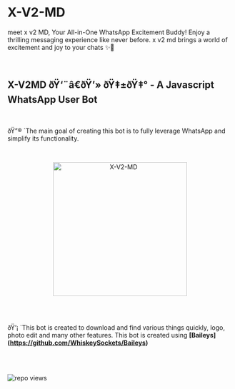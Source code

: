 
# X-V2-MD 
meet x v2 MD, Your All-in-One WhatsApp Excitement Buddy! Enjoy a thrilling messaging experience like never before. x v2 md brings a world of excitement and joy to your chats ✨🤖

<br>

## X-V2MD ðŸ‘¨â€ðŸ’» ðŸ‡±ðŸ‡° - A Javascript WhatsApp User Bot

<br>

ðŸ”® `The main goal of creating this bot is to fully leverage WhatsApp and simplify its functionality.

<br>
 <p align="center">
 <a href="ðŸ">
 <img alt="X-V2-MD"
height="300" src="ðŸ">


 </a>
</p>



<br>
<br>


ðŸ’¡ `This bot is created to download and find various things quickly, logo, photo edit and many other features. This bot is created using **[Baileys] (https://github.com/WhiskeySockets/Baileys)**

<br>
<br>


![repo views](https://hits.seeyoufarm.com/api/count/incr/badge.svg?url=https%3A%2F%2Fgithub.com%2Fx-v2-mdLK%2X-V2-MD&count_bg=%2379C83D&title_)





